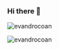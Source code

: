 ### Hi there 👋

<p align="left"> <img src="https://komarev.com/ghpvc/?username=evandrocoan" alt="evandrocoan" /> </p>
<img src="https://github-readme-stats.vercel.app/api?username=evandrocoan&show_icons=true" alt="evandrocoan" />
